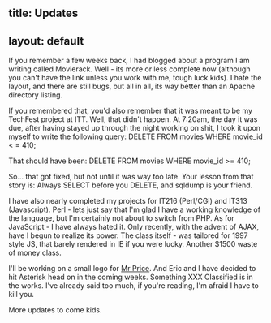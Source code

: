 title: Updates
---
layout: default
---

If you remember a few weeks back, I had blogged about a program I am writing
called Movierack. Well - its more or less complete now (although you can't
have the link unless you work with me, tough luck kids). I hate the layout,
and there are still bugs, but all in all, its way better than an Apache
directory listing.

If you remembered that, you'd also remember that it was meant to be my
TechFest project at ITT. Well, that didn't happen. At 7:20am, the day it was
due, after having stayed up through the night working on shit, I took it upon
myself to write the following query: DELETE FROM movies WHERE movie_id < =
410;

That should have been: DELETE FROM movies WHERE movie_id >= 410;

So... that got fixed, but not until it was way too late. Your lesson from that
story is: Always SELECT before you DELETE, and sqldump is your friend.

I have also nearly completed my projects for IT216 (Perl/CGI) and IT313
(Javascript). Perl - lets just say that I'm glad I have a working knowledge of
the language, but I'm certainly not about to switch from PHP. As for
JavaScript - I have always hated it. Only recently, with the advent of AJAX,
have I begun to realize its power. The class itself - was tailored for 1997
style JS, that barely rendered in IE if you were lucky. Another $1500 waste of
money class.

I'll be working on a small logo for [Mr Price](http://dacrib.net). And Eric
and I have decided to hit Asterisk head on in the coming weeks. Something XXX
Classified is in the works. I've already said too much, if you're reading, I'm
afraid I have to kill you.

More updates to come kids.
